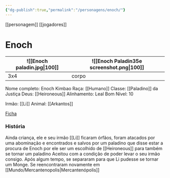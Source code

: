 ```yaml
---
{"dg-publish":true,"permalink":"/personagens/enoch/"}
---
```

[[personagem]] [[jogadores]] 
# Enoch
![[Enoch paladin.jpg\|100]] | ![[Enoch Paladin35e screenshot.png\|100]]
---|---
3x4|corpo


Nome completo: Enoch Kimbao
Raça: [[Humano]]
Classe: [[Paladino]] da Justiça
Deus: [[Heironeous]]
Alinhamento: Leal Bom
Nível: 10

Irmão: [[Li]]
Animal: [[Arkantos]]

[Ficha](https://docs.google.com/spreadsheets/d/1N_DWE0-fEj9ikydNN_grxt86FTaS__yTqt4nsGQJN5Y/edit#gid=16228907)

### História
Ainda criança, ele e seu irmão [[Li]] ficaram órfãos, foram atacados por uma abominação e encontrados e salvos por um paladino que disse estar a procura de Enoch por ele ser um escolhido de [[Heironeous]] para também se tornar um paladino
Aceitou com a condição de poder levar o seu irmão consigo.
Após algum tempo, se separaram para que Li pudesse se tornar um Monge.
Se reencontraram novamente em [[Mundo/Mercantenopolis|Mercantenópolis]]
